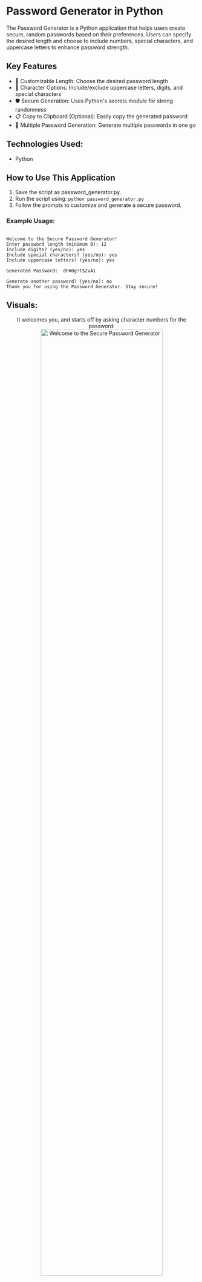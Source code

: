 # Password Generator in Python

The Password Generator is a Python application that helps users create secure, random passwords based on their preferences. Users can specify the desired length and choose to include numbers, special characters, and uppercase letters to enhance password strength.

<h2>Key Features</h2>

- 🔢 Customizable Length: Choose the desired password length
- 🔡 Character Options: Include/exclude uppercase letters, digits, and special characters
- 🛡️ Secure Generation: Uses Python's secrets module for strong randomness
- 📋 Copy to Clipboard (Optional): Easily copy the generated password
- 🔄 Multiple Password Generation: Generate multiple passwords in one go

<h2>Technologies Used:</h2>

- Python

<h2>How to Use This  Application</h2>

1. Save the script as password_generator.py.
2. Run the script using: ```python password_generator.py```
3. Follow the prompts to customize and generate a secure password.

<h3>Example Usage:</h3>

```

Welcome to the Secure Password Generator!
Enter password length (minimum 8): 12
Include digits? (yes/no): yes
Include special characters? (yes/no): yes
Include uppercase letters? (yes/no): yes

Generated Password:  dF#8g!T$2vA1

Generate another password? (yes/no): no
Thank you for using the Password Generator. Stay secure!

```

<h2>Visuals:</h2>

<p align="center">
It welcomes you, and starts off by asking character numbers for the password: <br/>
<img src="https://imgur.com/NQrpNkj.png" height="80%" width="80%" alt="Welcome to the Secure Password Generator"/>
<br />
<br />
It asks if you want digits: <br/>
<img src="https://imgur.com/3MbR3yw.png" height="80%" width="80%" alt="Welcome to the Secure Password Generator"/>
<br />
<br />
It asks if you want special charcaters: <br/>
<img src="https://imgur.com/9TVScdF.png" height="80%" width="80%" alt="Welcome to the Secure Password Generator"/>
<br />
<br />
It asks if you want uppercase letters: <br/>
<img src="https://imgur.com/4KpS10l.png" height="80%" width="80%" alt="Welcome to the Secure Password Generator"/>
<br />
<br />
Newly Generated Passed: <br/>
<img src="https://imgur.com/cjWYdLY.png" height="80%" width="80%" alt="Welcome to the Secure Password Generator"/>
<br />
<br />
It will loop back and ask if you want to create another password: <br/>
<img src="https://imgur.com/2GTEVRX.png" height="20%" width="40%" alt="Welcome to the Secure Password Generator"/>

<h2></h2>
<p align="center">
  <a href="https://github.com/rlangc/Test_RCL.git"><b>Return to Home</b></a>
